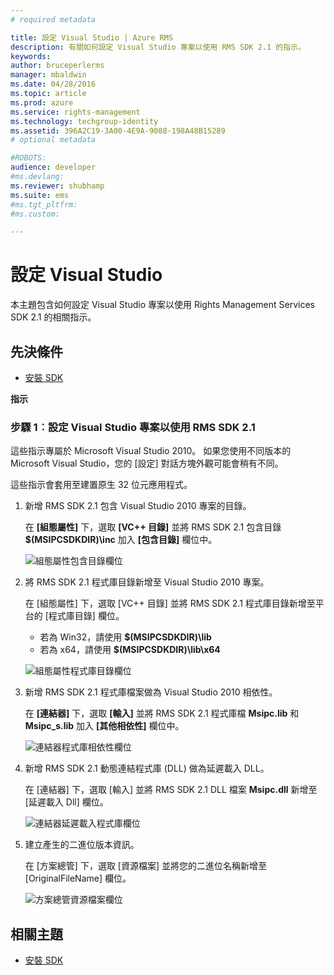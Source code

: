 ```yaml
---
# required metadata

title: 設定 Visual Studio | Azure RMS
description: 有關如何設定 Visual Studio 專案以使用 RMS SDK 2.1 的指示。
keywords:
author: bruceperlerms
manager: mbaldwin
ms.date: 04/28/2016
ms.topic: article
ms.prod: azure
ms.service: rights-management
ms.technology: techgroup-identity
ms.assetid: 396A2C19-3A00-4E9A-9088-198A48B15289
# optional metadata

#ROBOTS:
audience: developer
#ms.devlang:
ms.reviewer: shubhamp
ms.suite: ems
#ms.tgt_pltfrm:
#ms.custom:

---
```


# 設定 Visual Studio

本主題包含如何設定 Visual Studio 專案以使用 Rights Management Services SDK 2.1 的相關指示。

## 先決條件

-   [安裝 SDK](install-the-rms-sdk.md)

**指示**

### 步驟 1︰設定 Visual Studio 專案以使用 RMS SDK 2.1

這些指示專屬於 Microsoft Visual Studio 2010。 如果您使用不同版本的 Microsoft Visual Studio，您的 [設定] 對話方塊外觀可能會稍有不同。

這些指示會套用至建置原生 32 位元應用程式。

1.  新增 RMS SDK 2.1 包含 Visual Studio 2010 專案的目錄。

    在 **[組態屬性]** 下，選取 **[VC++ 目錄]** 並將 RMS SDK 2.1 包含目錄 **$(MSIPCSDKDIR)\\inc** 加入 **[包含目錄]** 欄位中。

    ![組態屬性包含目錄欄位](../media/include_directories.png)

2.  將 RMS SDK 2.1 程式庫目錄新增至 Visual Studio 2010 專案。

    在 [組態屬性] 下，選取 [VC++ 目錄] 並將 RMS SDK 2.1 程式庫目錄新增至平台的 [程式庫目錄] 欄位。

    -   若為 Win32，請使用 **$(MSIPCSDKDIR)\\lib**
    -   若為 x64，請使用 **$(MSIPCSDKDIR)\\lib\\x64**

    ![組態屬性程式庫目錄欄位](../media/library_directories.png)

3.  新增 RMS SDK 2.1 程式庫檔案做為 Visual Studio 2010 相依性。

    在 **[連結器]** 下，選取 **[輸入]** 並將 RMS SDK 2.1 程式庫檔 **Msipc.lib** 和 **Msipc\_s.lib** 加入 **[其他相依性]** 欄位中。

    ![連結器程式庫相依性欄位](../media/additional_dependencies.png)

4.  新增 RMS SDK 2.1 動態連結程式庫 (DLL) 做為延遲載入 DLL。

    在 [連結器] 下，選取 [輸入] 並將 RMS SDK 2.1 DLL 檔案 **Msipc.dll** 新增至 [延遲載入 Dll] 欄位。

    ![連結器延遲載入程式庫欄位](../media/delay_loaded.png)

5.  建立產生的二進位版本資訊。

    在 [方案總管] 下，選取 [資源檔案] 並將您的二進位名稱新增至 [OriginalFileName] 欄位。

    ![方案總管資源檔案欄位](../media/original_file_name.png)

## 相關主題

* [安裝 SDK](install-the-rms-sdk.md)
 

 


<!--HONumber=Jun16_HO2-->



